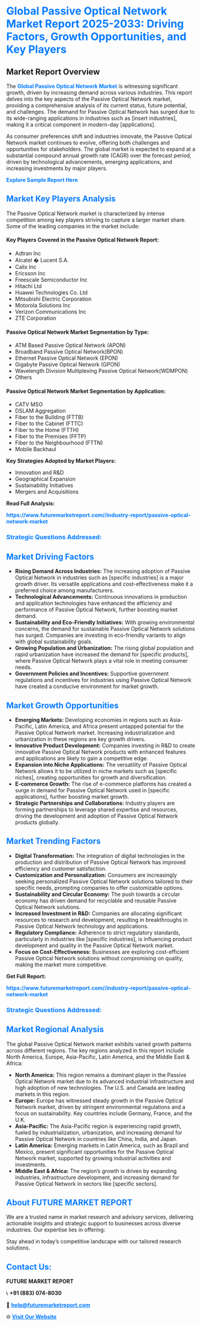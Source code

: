 <h1 style="color: #007BFF;">Global Passive Optical Network Market Report 2025-2033: Driving Factors, Growth Opportunities, and Key Players</h1>

<section id="overview">
<h2>Market Report Overview</h2>
<p>The <a href="https://www.futuremarketreport.com//industry-report/passive-optical-network-market" style="color: #007BFF; text-decoration: none;"><strong>Global Passive Optical Network Market</strong></a> is witnessing significant growth, driven by increasing demand across various industries. This report delves into the key aspects of the Passive Optical Network market, providing a comprehensive analysis of its current status, future potential, and challenges. The demand for Passive Optical Network has surged due to its wide-ranging applications in industries such as [insert industries], making it a critical component in modern-day [applications].</p>
<p>As consumer preferences shift and industries innovate, the Passive Optical Network market continues to evolve, offering both challenges and opportunities for stakeholders. The global market is expected to expand at a substantial compound annual growth rate (CAGR) over the forecast period, driven by technological advancements, emerging applications, and increasing investments by major players.</p>
</section>

<section id="overview">
<p><a href="https://www.futuremarketreport.com//request-sample/reportId=47787" style="color: #007BFF; text-decoration: none;"><strong>Explore Sample Report Here</strong></a></p>
</section>

<section id="key-players">
<h2 style="color: #007BFF;">Market Key Players Analysis</h2>
<p>The Passive Optical Network market is characterized by intense competition among key players striving to capture a larger market share. Some of the leading companies in the market include:</p>
<h4>Key Players Covered in the Passive Optical Network Report:</h4>
<ul><li>Adtran Inc</li><li>Alcatel � Lucent S.A.</li><li>Calix Inc</li><li>Ericsson Inc</li><li>Freescale Semiconductor Inc</li><li>Hitachi Ltd</li><li>Huawei Technologies Co. Ltd</li><li>Mitsubishi Electric Corporation</li><li>Motorola Solutions Inc</li><li>Verizon Communications Inc</li><li>ZTE Corporation</li></ul>
<h4>Passive Optical Network Market Segmentation by Type:</h4>
<ul><li>ATM Based Passive Optical Network (APON)</li><li>Broadband Passive Optical Network(BPON)</li><li>Ethernet Passive Optical Network (EPON)</li><li>Gigabyte Passive Optical Network (GPON)</li><li>Wavelength Division Multiplexing Passive Optical Network(WDMPON)</li><li>Others</li></ul>

<h4>Passive Optical Network Market Segmentation by Application:</h4>
<ul><li>CATV MSO</li><li>DSLAM Aggregation</li><li>Fiber to the Building (FTTB)</li><li>Fiber to the Cabinet (FTTC)</li><li>Fiber to the Home (FTTH)</li><li>Fiber to the Premises (FFTP)</li><li>Fiber to the Neighbourhood (FTTN)</li><li>Mobile Backhaul</li></ul>
<p><strong>Key Strategies Adopted by Market Players:</strong></p>
<ul>
<li>Innovation and R&D</li>
<li>Geographical Expansion</li>
<li>Sustainability Initiatives</li>
<li>Mergers and Acquisitions</li>
</ul>
</section>

<section>
<p><strong>Read Full Analysis: </strong></p><a href="https://www.futuremarketreport.com//industry-report/passive-optical-network-market" style="color: #007BFF; text-decoration: none;"><strong>https://www.futuremarketreport.com//industry-report/passive-optical-network-market</strong></a>
<h3 style="color: #007BFF;">Strategic Questions Addressed:</h3>
</section>

<section id="driving-factors">
<h2 style="color: #007BFF;">Market Driving Factors</h2>
<ul>
<li><strong>Rising Demand Across Industries:</strong> The increasing adoption of Passive Optical Network in industries such as [specific industries] is a major growth driver. Its versatile applications and cost-effectiveness make it a preferred choice among manufacturers.</li>
<li><strong>Technological Advancements:</strong> Continuous innovations in production and application technologies have enhanced the efficiency and performance of Passive Optical Network, further boosting market demand.</li>
<li><strong>Sustainability and Eco-Friendly Initiatives:</strong> With growing environmental concerns, the demand for sustainable Passive Optical Network solutions has surged. Companies are investing in eco-friendly variants to align with global sustainability goals.</li>
<li><strong>Growing Population and Urbanization:</strong> The rising global population and rapid urbanization have increased the demand for [specific products], where Passive Optical Network plays a vital role in meeting consumer needs.</li>
<li><strong>Government Policies and Incentives:</strong> Supportive government regulations and incentives for industries using Passive Optical Network have created a conducive environment for market growth.</li>
</ul>
</section>

<section id="growth-opportunities">
<h2 style="color: #007BFF;">Market Growth Opportunities</h2>
<ul>
<li><strong>Emerging Markets:</strong> Developing economies in regions such as Asia-Pacific, Latin America, and Africa present untapped potential for the Passive Optical Network market. Increasing industrialization and urbanization in these regions are key growth drivers.</li>
<li><strong>Innovative Product Development:</strong> Companies investing in R&D to create innovative Passive Optical Network products with enhanced features and applications are likely to gain a competitive edge.</li>
<li><strong>Expansion into Niche Applications:</strong> The versatility of Passive Optical Network allows it to be utilized in niche markets such as [specific niches], creating opportunities for growth and diversification.</li>
<li><strong>E-commerce Growth:</strong> The rise of e-commerce platforms has created a surge in demand for Passive Optical Network used in [specific applications], further boosting market growth.</li>
<li><strong>Strategic Partnerships and Collaborations:</strong> Industry players are forming partnerships to leverage shared expertise and resources, driving the development and adoption of Passive Optical Network products globally.</li>
</ul>
</section>

<section id="trending-factors">
<h2 style="color: #007BFF;">Market Trending Factors</h2>
<ul>
<li><strong>Digital Transformation:</strong> The integration of digital technologies in the production and distribution of Passive Optical Network has improved efficiency and customer satisfaction.</li>
<li><strong>Customization and Personalization:</strong> Consumers are increasingly seeking personalized Passive Optical Network solutions tailored to their specific needs, prompting companies to offer customizable options.</li>
<li><strong>Sustainability and Circular Economy:</strong> The push towards a circular economy has driven demand for recyclable and reusable Passive Optical Network solutions.</li>
<li><strong>Increased Investment in R&D:</strong> Companies are allocating significant resources to research and development, resulting in breakthroughs in Passive Optical Network technology and applications.</li>
<li><strong>Regulatory Compliance:</strong> Adherence to strict regulatory standards, particularly in industries like [specific industries], is influencing product development and quality in the Passive Optical Network market.</li>
<li><strong>Focus on Cost-Effectiveness:</strong> Businesses are exploring cost-efficient Passive Optical Network solutions without compromising on quality, making the market more competitive.</li>
</ul>
</section>

<section>
<p><strong>Get Full Report: </strong></p><a href="https://www.futuremarketreport.com//industry-report/passive-optical-network-market" style="color: #007BFF; text-decoration: none;"><strong>https://www.futuremarketreport.com//industry-report/passive-optical-network-market</strong></a>
<h3 style="color: #007BFF;">Strategic Questions Addressed:</h3>
</section>


<section id="regional-analysis">
<h2 style="color: #007BFF;">Market Regional Analysis</h2>
<p>The global Passive Optical Network market exhibits varied growth patterns across different regions. The key regions analyzed in this report include North America, Europe, Asia-Pacific, Latin America, and the Middle East & Africa:</p>
<ul>
<li><strong>North America:</strong> This region remains a dominant player in the Passive Optical Network market due to its advanced industrial infrastructure and high adoption of new technologies. The U.S. and Canada are leading markets in this region.</li>
<li><strong>Europe:</strong> Europe has witnessed steady growth in the Passive Optical Network market, driven by stringent environmental regulations and a focus on sustainability. Key countries include Germany, France, and the U.K.</li>
<li><strong>Asia-Pacific:</strong> The Asia-Pacific region is experiencing rapid growth, fueled by industrialization, urbanization, and increasing demand for Passive Optical Network in countries like China, India, and Japan.</li>
<li><strong>Latin America:</strong> Emerging markets in Latin America, such as Brazil and Mexico, present significant opportunities for the Passive Optical Network market, supported by growing industrial activities and investments.</li>
<li><strong>Middle East & Africa:</strong> The region’s growth is driven by expanding industries, infrastructure development, and increasing demand for Passive Optical Network in sectors like [specific sectors].</li>
</ul>
</section>

<footer>
<h2 style="color: #007BFF;">About FUTURE MARKET REPORT</h2>
<p>We are a trusted name in market research and advisory services, delivering actionable insights and strategic support to businesses across diverse industries. Our expertise lies in offering:</p>

<p>Stay ahead in today’s competitive landscape with our tailored research solutions.</p>

<h2 style="color: #007BFF;">Contact Us:</h2>
<p><strong>FUTURE MARKET REPORT</strong></p>
<p>📞 <strong>+91 (883) 074-8030</strong></p>
<p>📧 <strong><a href="mailto:help@futuremarketreport.com" style="color: #007BFF;">help@futuremarketreport.com</a></strong></p>
<p>🌐 <strong><a href="https://www.futuremarketreport.com/" style="color: #007BFF;">Visit Our Website</a></strong></p>
</footer>